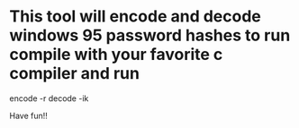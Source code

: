 # This tool will encode and decode windows 95 password hashes to run compile with your favorite c compiler and run


encode -r 
decode -ik

Have fun!!
